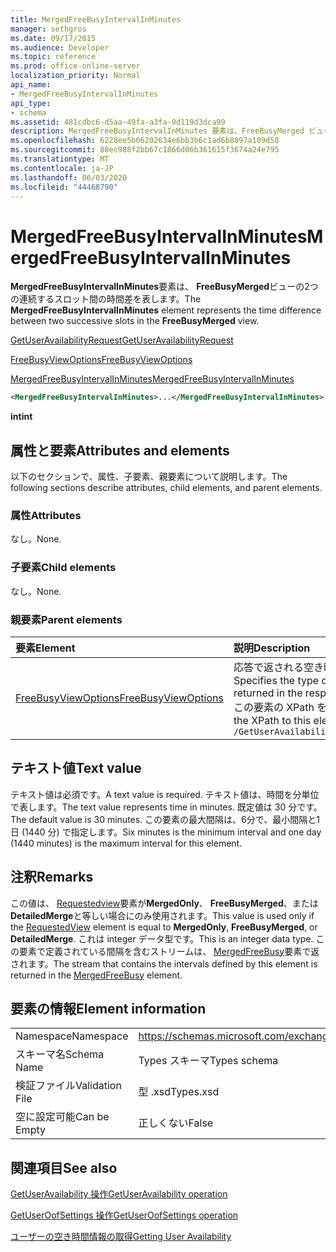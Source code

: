 ```yaml
---
title: MergedFreeBusyIntervalInMinutes
manager: sethgros
ms.date: 09/17/2015
ms.audience: Developer
ms.topic: reference
ms.prod: office-online-server
localization_priority: Normal
api_name:
- MergedFreeBusyIntervalInMinutes
api_type:
- schema
ms.assetid: 481cdbc6-d5aa-49fa-a3fa-9d119d3dca99
description: MergedFreeBusyIntervalInMinutes 要素は、FreeBusyMerged ビューの2つの連続するスロット間の時間差を表します。
ms.openlocfilehash: 6228ee5b66202634e6bb3b6c1ad6b8897a109d58
ms.sourcegitcommit: 88ec988f2bb67c1866d06b361615f3674a24e795
ms.translationtype: MT
ms.contentlocale: ja-JP
ms.lasthandoff: 06/03/2020
ms.locfileid: "44468790"
---
```

# <a name="mergedfreebusyintervalinminutes"></a><span data-ttu-id="19b76-103">MergedFreeBusyIntervalInMinutes</span><span class="sxs-lookup"><span data-stu-id="19b76-103">MergedFreeBusyIntervalInMinutes</span></span>

<span data-ttu-id="19b76-104">**MergedFreeBusyIntervalInMinutes**要素は、 **FreeBusyMerged**ビューの2つの連続するスロット間の時間差を表します。</span><span class="sxs-lookup"><span data-stu-id="19b76-104">The **MergedFreeBusyIntervalInMinutes** element represents the time difference between two successive slots in the **FreeBusyMerged** view.</span></span> 
  
[<span data-ttu-id="19b76-105">GetUserAvailabilityRequest</span><span class="sxs-lookup"><span data-stu-id="19b76-105">GetUserAvailabilityRequest</span></span>](getuseravailabilityrequest.md)
  
[<span data-ttu-id="19b76-106">FreeBusyViewOptions</span><span class="sxs-lookup"><span data-stu-id="19b76-106">FreeBusyViewOptions</span></span>](freebusyviewoptions.md)
  
[<span data-ttu-id="19b76-107">MergedFreeBusyIntervalInMinutes</span><span class="sxs-lookup"><span data-stu-id="19b76-107">MergedFreeBusyIntervalInMinutes</span></span>](mergedfreebusyintervalinminutes.md)
  
```xml
<MergedFreeBusyIntervalInMinutes>...</MergedFreeBusyIntervalInMinutes>
```

 <span data-ttu-id="19b76-108">**int**</span><span class="sxs-lookup"><span data-stu-id="19b76-108">**int**</span></span>
## <a name="attributes-and-elements"></a><span data-ttu-id="19b76-109">属性と要素</span><span class="sxs-lookup"><span data-stu-id="19b76-109">Attributes and elements</span></span>

<span data-ttu-id="19b76-110">以下のセクションで、属性、子要素、親要素について説明します。</span><span class="sxs-lookup"><span data-stu-id="19b76-110">The following sections describe attributes, child elements, and parent elements.</span></span>
  
### <a name="attributes"></a><span data-ttu-id="19b76-111">属性</span><span class="sxs-lookup"><span data-stu-id="19b76-111">Attributes</span></span>

<span data-ttu-id="19b76-112">なし。</span><span class="sxs-lookup"><span data-stu-id="19b76-112">None.</span></span>
  
### <a name="child-elements"></a><span data-ttu-id="19b76-113">子要素</span><span class="sxs-lookup"><span data-stu-id="19b76-113">Child elements</span></span>

<span data-ttu-id="19b76-114">なし。</span><span class="sxs-lookup"><span data-stu-id="19b76-114">None.</span></span>
  
### <a name="parent-elements"></a><span data-ttu-id="19b76-115">親要素</span><span class="sxs-lookup"><span data-stu-id="19b76-115">Parent elements</span></span>

|<span data-ttu-id="19b76-116">**要素**</span><span class="sxs-lookup"><span data-stu-id="19b76-116">**Element**</span></span>|<span data-ttu-id="19b76-117">**説明**</span><span class="sxs-lookup"><span data-stu-id="19b76-117">**Description**</span></span>|
|:-----|:-----|
|[<span data-ttu-id="19b76-118">FreeBusyViewOptions</span><span class="sxs-lookup"><span data-stu-id="19b76-118">FreeBusyViewOptions</span></span>](freebusyviewoptions.md) <br/> |<span data-ttu-id="19b76-119">応答で返される空き時間情報の種類を指定します。</span><span class="sxs-lookup"><span data-stu-id="19b76-119">Specifies the type of free/busy information returned in the response.</span></span>  <br/> <span data-ttu-id="19b76-120">この要素の XPath を次に示します。</span><span class="sxs-lookup"><span data-stu-id="19b76-120">The following is the XPath to this element:</span></span>  <br/>  `/GetUserAvailabilityRequest/FreeBusyViewOptions` <br/> |
   
## <a name="text-value"></a><span data-ttu-id="19b76-121">テキスト値</span><span class="sxs-lookup"><span data-stu-id="19b76-121">Text value</span></span>

<span data-ttu-id="19b76-122">テキスト値は必須です。</span><span class="sxs-lookup"><span data-stu-id="19b76-122">A text value is required.</span></span> <span data-ttu-id="19b76-123">テキスト値は、時間を分単位で表します。</span><span class="sxs-lookup"><span data-stu-id="19b76-123">The text value represents time in minutes.</span></span> <span data-ttu-id="19b76-124">既定値は 30 分です。</span><span class="sxs-lookup"><span data-stu-id="19b76-124">The default value is 30 minutes.</span></span> <span data-ttu-id="19b76-125">この要素の最大間隔は、6分で、最小間隔と1日 (1440 分) で指定します。</span><span class="sxs-lookup"><span data-stu-id="19b76-125">Six minutes is the minimum interval and one day (1440 minutes) is the maximum interval for this element.</span></span>
  
## <a name="remarks"></a><span data-ttu-id="19b76-126">注釈</span><span class="sxs-lookup"><span data-stu-id="19b76-126">Remarks</span></span>

<span data-ttu-id="19b76-127">この値は、 [Requestedview](requestedview.md)要素が**MergedOnly**、 **FreeBusyMerged**、または**DetailedMerge**と等しい場合にのみ使用されます。</span><span class="sxs-lookup"><span data-stu-id="19b76-127">This value is used only if the [RequestedView](requestedview.md) element is equal to **MergedOnly**, **FreeBusyMerged**, or **DetailedMerge**.</span></span> <span data-ttu-id="19b76-128">これは integer データ型です。</span><span class="sxs-lookup"><span data-stu-id="19b76-128">This is an integer data type.</span></span> <span data-ttu-id="19b76-129">この要素で定義されている間隔を含むストリームは、 [MergedFreeBusy](mergedfreebusy.md)要素で返されます。</span><span class="sxs-lookup"><span data-stu-id="19b76-129">The stream that contains the intervals defined by this element is returned in the [MergedFreeBusy](mergedfreebusy.md) element.</span></span> 
  
## <a name="element-information"></a><span data-ttu-id="19b76-130">要素の情報</span><span class="sxs-lookup"><span data-stu-id="19b76-130">Element information</span></span>

|||
|:-----|:-----|
|<span data-ttu-id="19b76-131">Namespace</span><span class="sxs-lookup"><span data-stu-id="19b76-131">Namespace</span></span>  <br/> |https://schemas.microsoft.com/exchange/services/2006/types  <br/> |
|<span data-ttu-id="19b76-132">スキーマ名</span><span class="sxs-lookup"><span data-stu-id="19b76-132">Schema Name</span></span>  <br/> |<span data-ttu-id="19b76-133">Types スキーマ</span><span class="sxs-lookup"><span data-stu-id="19b76-133">Types schema</span></span>  <br/> |
|<span data-ttu-id="19b76-134">検証ファイル</span><span class="sxs-lookup"><span data-stu-id="19b76-134">Validation File</span></span>  <br/> |<span data-ttu-id="19b76-135">型 .xsd</span><span class="sxs-lookup"><span data-stu-id="19b76-135">Types.xsd</span></span>  <br/> |
|<span data-ttu-id="19b76-136">空に設定可能</span><span class="sxs-lookup"><span data-stu-id="19b76-136">Can be Empty</span></span>  <br/> |<span data-ttu-id="19b76-137">正しくない</span><span class="sxs-lookup"><span data-stu-id="19b76-137">False</span></span>  <br/> |
   
## <a name="see-also"></a><span data-ttu-id="19b76-138">関連項目</span><span class="sxs-lookup"><span data-stu-id="19b76-138">See also</span></span>



[<span data-ttu-id="19b76-139">GetUserAvailability 操作</span><span class="sxs-lookup"><span data-stu-id="19b76-139">GetUserAvailability operation</span></span>](getuseravailability-operation.md)
  
[<span data-ttu-id="19b76-140">GetUserOofSettings 操作</span><span class="sxs-lookup"><span data-stu-id="19b76-140">GetUserOofSettings operation</span></span>](getuseroofsettings-operation.md)


[<span data-ttu-id="19b76-141">ユーザーの空き時間情報の取得</span><span class="sxs-lookup"><span data-stu-id="19b76-141">Getting User Availability</span></span>](https://msdn.microsoft.com/library/d4133fcb-9b0f-4e6b-aadf-a389da83516a%28Office.15%29.aspx)

